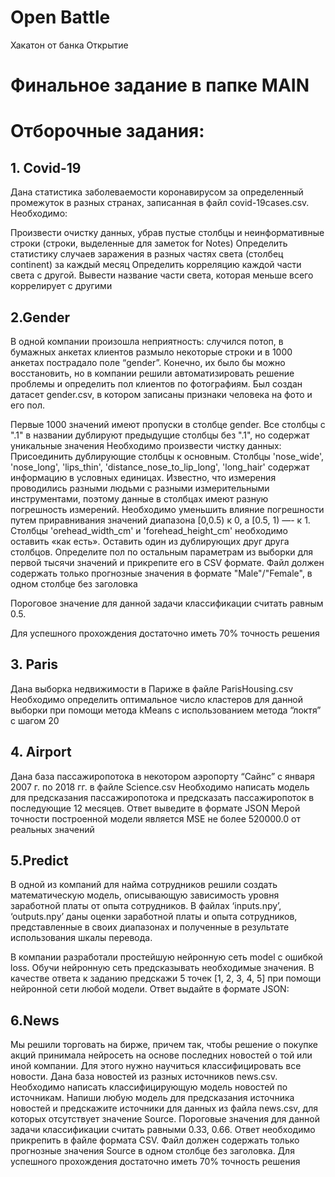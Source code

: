 # Open Battle
 Хакатон от банка Открытие
# Финальное задание в папке MAIN
# Отборочные задания:
## 1. Covid-19
Дана статистика заболеваемости коронавирусом за определенный промежуток в разных странах, записанная в файл covid-19cases.csv. Необходимо:

Произвести очистку данных, убрав пустые столбцы и неинформативные строки (строки, выделенные для заметок for Notes)
Определить статистику случаев заражения в разных частях света (столбец continent) за каждый месяц
Определить корреляцию каждой части света с другой.
Вывести название части света, которая меньше всего коррелирует с другими
## 2.Gender
В одной компании произошла неприятность: случился потоп, в бумажных анкетах клиентов размыло некоторые строки и в 1000 анкетах пострадало поле “gender”. Конечно, их было бы можно восстановить, но в компании решили автоматизировать решение проблемы и определить пол клиентов по фотографиям. Был создан датасет gender.csv, в котором записаны признаки человека на фото и его пол.

Первые 1000 значений имеют пропуски в столбце gender.
Все столбцы с ".1" в названии дублируют предыдущие столбцы без ".1", но содержат уникальные значения
Необходимо произвести чистку данных:
Присоединить дублирующие столбцы к основным.
Столбцы 'nose_wide', 'nose_long', 'lips_thin', 'distance_nose_to_lip_long', 'long_hair' содержат информацию в условных единицах. Известно, что измерения проводились разными людьми с разными измерительными инструментами, поэтому данные в столбцах имеют разную погрешность измерений. Необходимо уменьшить влияние погрешности путем приравнивания значений диапазона [0,0.5) к 0, а [0.5, 1) —- к 1. Столбцы 'orehead_width_cm' и 'forehead_height_cm' необходимо оставить «как есть».
Оставить один из дублирующих друг друга столбцов.
Определите пол по остальным параметрам из выборки для первой тысячи значений и прикрепите его в CSV формате. Файл должен содержать только прогнозные значения в формате "Male"/"Female", в одном столбце без заголовка

Пороговое значение для данной задачи классификации считать равным 0.5.

Для успешного прохождения достаточно иметь 70% точность решения
## 3. Paris
Дана выборка недвижимости в Париже в файле ParisHousing.csv
Необходимо определить оптимальное число кластеров для данной выборки при помощи метода kMeans с использованием метода “локтя” с шагом 20
## 4. Airport
Дана база пассажиропотока в некотором аэропорту “Сайнс” с января 2007 г. по 2018 гг. в файле Science.csv
Необходимо написать модель для предсказания пассажиропотока и предсказать пассажиропоток в последующие 12 месяцев. Ответ выведите в формате JSON
Мерой точности построенной модели является MSE не более 520000.0 от реальных значений
## 5.Predict
В одной из компаний для найма сотрудников решили создать математическую модель, описывающую зависимость уровня заработной платы от опыта сотрудников. В файлах ‘inputs.npy’, ‘outputs.npy’ даны оценки заработной платы и опыта сотрудников, представленные в своих диапазонах и полученные в результате использования шкалы перевода.

В компании разработали простейшую нейронную сеть model с ошибкой loss. Обучи нейронную сеть предсказывать необходимые значения. В качестве ответа к заданию предскажи 5 точек [1, 2, 3, 4, 5] при помощи нейронной сети любой модели. Ответ выдайте в формате JSON:
## 6.News
Мы решили торговать на бирже, причем так, чтобы решение о покупке акций принимала нейросеть на основе последних новостей о той или иной компании. Для этого нужно научиться классифицировать все новости. Дана база новостей из разных источников news.csv. Необходимо написать классифицирующую модель новостей по источникам.
Напиши любую модель для предсказания источника новостей и предскажите источники для данных из файла news.csv, для которых отсутствует значение Source.
Пороговые значения для данной задачи классификации считать равными 0.33, 0.66.
Ответ необходимо прикрепить в файле формата CSV. Файл должен содержать только прогнозные значения Source в одном столбце без заголовка.
Для успешного прохождения достаточно иметь 70% точность решения

